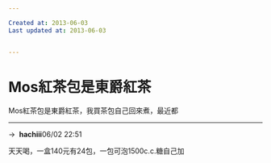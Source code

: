 ```yaml
---

Created at: 2013-06-03
Last updated at: 2013-06-03


---
```


# Mos紅茶包是東爵紅茶


Mos紅茶包是東爵紅茶，我買茶包自己回來煮，最近都

* * *

→  **hachiii**06/02 22:51

天天喝，一盒140元有24包，一包可泡1500c.c.糖自己加

